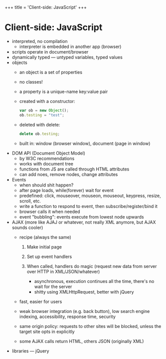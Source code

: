 +++
title = 'Client-side: JavaScript'
+++
# Client-side: JavaScript
- interpreted, no compilation
    - interpreter is embedded in another app (browser)
- scripts operate in document/browser
- dynamically typed — untyped variables, typed values
- objects
    - an object is a set of properties
    - no classes!
    - a property is a unique-name key:value pair
    - created with a constructor:

		```js
		var ob = new Object();
		ob.testing = "test";
		```

    - deleted with delete:

		```js
		delete ob.testing;
		```

    - built in: window (browser window), document (page in window)
- DOM API (Document Object Model)
    - by W3C recommendations
    - works with document tree
    - functions from JS are called through HTML attributes
    - can add noes, remove nodes, change attributes
- Events
    - when should shit happen?
    - after page loads, while(forever) wait for event
    - predefined: click, mouseover, mouseon, mouseout, keypress, resize, scroll, etc.
    - write a function to respond to event, then subscribe/register/bind it
    - browser calls it when needed
    - event "bubbling": events execute from lowest node upwards
- AJAX (more like AJAJ or whatever, not really XML anymore, but AJAX sounds cooler)
    - recipe (always the same)

        1. Make initial page
        2. Set up event handlers

        3. When called, handlers do magic (request new data from server over HTTP in XML/JSON/whatever)

            - asynchronous, execution continues all the time, there's no wait for the server
            - shitty using XMLHttpRequest, better with jQuery
    - fast, easier for users
    - weak browser integration (e.g. back button), low search engine indexing, accessibility, response time, security
    - same origin policy: requests to other sites will be blocked, unless the target site opts in explicitly
    - some AJAX calls return HTML, others JSON (originally XML)
- libraries — jQuery
